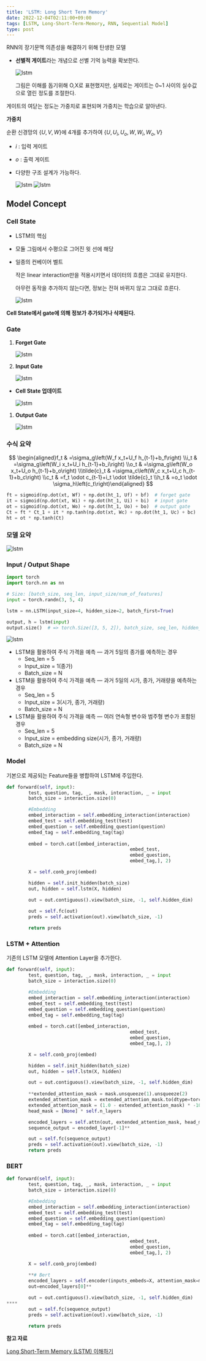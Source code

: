 ```yaml
---
title: 'LSTM: Long Short Term Memory'
date: 2022-12-04T02:11:00+09:00
tags: [LSTM, Long-Short-Term-Memory, RNN, Sequential Model]
type: post
---
```


RNN의 장기문맥 의존성을 해결하기 위해 탄생한 모델

- **선별적 게이트**라는 개념으로 선별 기억 능력을 확보한다.
    
    ![lstm](lstm0.png)
    
    그림은 이해를 돕기위해 O,X로 표현했지만, 실제로는 게이트는 0~1 사이의 실수값으로 열린 정도를 조절한다.
    

게이트의 여닫는 정도는 가중치로 표현되며 가중치는 학습으로 알아낸다.

**가중치**

순환 신경망의 $\{U, V, W\}$에 4개를 추가하여 $\{U, U_i , U_o , W, W_i , W_o , V\}$

- $i$ : 입력 게이트
- $o$ : 출력 게이트
- 다양한 구조 설계가 가능하다.
    
    ![lstm](lstm1.png)
    ![lstm](lstm2.png)
    

## Model Concept

### **Cell State**

- LSTM의 핵심
- 모듈 그림에서 수평으로 그어진 윗 선에 해당
- 일종의 컨베이어 벨트
    
    작은 linear interaction만을 적용시키면서 데이터의 흐름은 그대로 유지한다.
    
    아무런 동작을 추가하지 않는다면, 정보는 전혀 바뀌지 않고 그대로 흐른다.
    
    ![lstm](lstm3.png)

**Cell State에서 gate에 의해 정보가 추가되거나 삭제된다.**

### **Gate**

1. **Forget Gate**
    
    ![lstm](lstm4.png)
    
2. **Input Gate**
    
    ![lstm](lstm5.png)
    
- **Cell State 업데이트**
    
    ![lstm](lstm6.png)
    
1. **Output Gate**
    
    ![lstm](lstm7.png)
    

### 수식 요약

$$
\begin{aligned}f_t & =\sigma_g\left(W_f x_t+U_f h_{t-1}+b_f\right) \\i_t & =\sigma_g\left(W_i x_t+U_i h_{t-1}+b_i\right) \\o_t & =\sigma_g\left(W_o x_t+U_o h_{t-1}+b_o\right) \\\tilde{c}_t & =\sigma_c\left(W_c x_t+U_c h_{t-1}+b_c\right) \\c_t & =f_t \odot c_{t-1}+i_t \odot \tilde{c}_t \\h_t & =o_t \odot \sigma_h\left(c_t\right)\end{aligned}
$$

```python
ft = sigmoid(np.dot(xt, Wf) + np.dot(ht_1, Uf) + bf)  # forget gate
it = sigmoid(np.dot(xt, Wi) + np.dot(ht_1, Ui) + bi)  # input gate
ot = sigmoid(np.dot(xt, Wo) + np.dot(ht_1, Uo) + bo)  # output gate
Ct = ft * Ct_1 + it * np.tanh(np.dot(xt, Wc) + np.dot(ht_1, Uc) + bc)
ht = ot * np.tanh(Ct)
```

### 모델 요약

![lstm](lstm8.png)

### Input / Output Shape

```python
import torch
import torch.nn as nn

# Size: [batch_size, seq_len, input_size/num_of_features]
input = torch.randn(3, 5, 4)

lstm = nn.LSTM(input_size=4, hidden_size=2, batch_first=True)

output, h = lstm(input)
output.size()  # => torch.Size([3, 5, 2]), batch_size, seq_len, hidden_size
```

![lstm](lstm9.png)

- LSTM을 활용하여 주식 가격을 예측 — 과거 5일의 종가를 예측하는 경우
    - Seq_len = 5
    - Input_size = 1(종가)
    - Batch_size = N
- LSTM을 활용하여 주식 가격을 예측 — 과거 5일의 시가, 종가, 거래량을 예측하는 경우
    - Seq_len = 5
    - Input_size = 3(시가, 종가, 거래량)
    - Batch_size = N
- LSTM을 활용하여 주식 가격을 예측 — 여러 연속형 변수와 범주형 변수가 포함된 경우
    - Seq_len = 5
    - Input_size = embedding size(시가, 종가, 거래량)
    - Batch_size = N

### Model

기본으로 제공되는 Feature들을 병합하여 LSTM에 주입한다.

```python
def forward(self, input):
		test, question, tag, _, mask, interaction, _ = input
		batch_size = interaction.size(0)

		#Embedding
		embed_interaction = self.embedding_interaction(interaction)
		embed_test = self.embedding_test(test)
		embed_question = self.embedding_question(question)
		embed_tag = self.embedding_tag(tag)
		
		embed = torch.cat([embed_interaction,
											 embed_test,
											 embed_question,
											 embed_tag,], 2)

		X = self.conb_proj(embed)

		hidden = self.init_hidden(batch_size)
		out, hidden = self.lstm(X, hidden)

		out = out.contiguous().view(batch_size, -1, self.hidden_dim)
		
		out = self.fc(out)
		preds = self.activation(out).view(batch_size, -1)

		return preds
```

### LSTM + Attention

기존의 LSTM 모델에 Attention Layer을 추가한다.

```python
def forward(self, input):
		test, question, tag, _, mask, interaction, _ = input
		batch_size = interaction.size(0)

		#Embedding
		embed_interaction = self.embedding_interaction(interaction)
		embed_test = self.embedding_test(test)
		embed_question = self.embedding_question(question)
		embed_tag = self.embedding_tag(tag)
		
		embed = torch.cat([embed_interaction,
											 embed_test,
											 embed_question,
											 embed_tag,], 2)

		X = self.conb_proj(embed)

		hidden = self.init_hidden(batch_size)
		out, hidden = self.lstm(X, hidden)

		out = out.contiguous().view(batch_size, -1, self.hidden_dim)
		
		**extended_attention_mask = mask.unsqueeze(1).unsqueeze(2)
		extended_attention_mask = extended_attention_mask.to(dtype=torch.float32)
		extended_attention_mask = (1.0 - extended_attention_mask) * -10000.0
		head_mask = [None] * self.n_layers

		encoded_layers = self.attn(out, extended_attention_mask, head_mask=head_mask)
		sequence_output = encoded_layer[-1]**

		out = self.fc(sequence_output)
		preds = self.activation(out).view(batch_size, -1)
		return preds
```

### BERT

```python
def forward(self, input):
		test, question, tag, _, mask, interaction, _ = input
		batch_size = interaction.size(0)

		#Embedding
		embed_interaction = self.embedding_interaction(interaction)
		embed_test = self.embedding_test(test)
		embed_question = self.embedding_question(question)
		embed_tag = self.embedding_tag(tag)
		
		embed = torch.cat([embed_interaction,
											 embed_test,
											 embed_question,
											 embed_tag,], 2)

		X = self.conb_proj(embed)
		
		**# Bert
		encoded_layers = self.encoder(inputs_embeds=X, attention_mask=mask)
		out=encoded_layers[0]**

		out = out.contiguous().view(batch_size, -1, self.hidden_dim)
****
		out = self.fc(sequence_output)
		preds = self.activation(out).view(batch_size, -1)

		return preds
```

**참고 자료**

[Long Short-Term Memory (LSTM) 이해하기](https://dgkim5360.tistory.com/entry/understanding-long-short-term-memory-lstm-kr)